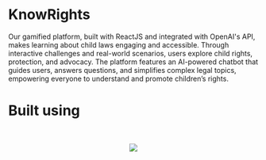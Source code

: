 # KnowRights

Our gamified platform, built with ReactJS and integrated with OpenAI's API, makes learning about child laws engaging and accessible. Through interactive challenges and real-world scenarios, users explore child rights, protection, and advocacy. The platform features an AI-powered chatbot that guides users, answers questions, and simplifies complex legal topics, empowering everyone to understand and promote children’s rights.

# Built using
<br>
<p align="center">
  <a href="#">
    <img src="https://skillicons.dev/icons?i=react"/>
  </a>
</p>
